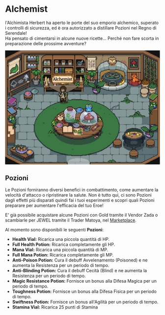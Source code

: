 # Alchemist

l'Alchimista Herbert ha aperto le porte del suo emporio alchemico, superato i controlli di sicurezza, ed è ora autorizzato a distillare Pozioni nel Regno di Serendale!\
Ha pensato di cimentarsi in alcune nuove ricette... Perché non fare scorta in preparazione delle prossime avventure?

![](<../../.gitbook/assets/Schermata 2022-01-27 alle 13.11.25.png>)

## Pozioni

Le Pozioni forniranno diversi benefici in combattimento, come aumentare la velocità d'attacco o ripristinare la salute. Non è tutto qui, ci sono Pozioni dagli effetti più disparati quindi fai i tuoi esperimenti e scopri quali Pozioni preparare per aumentare l'efficacia del tuo Eroe!

E' già possibile acquistare alcune Pozioni con Gold tramite il Vendor Zada o scambiarle per JEWEL tramite il Trader Matoya, nel [Marketplace](marketplace.md).

Al momento sono disponibili le seguenti **Pozioni**:

* **Health Vial:** Ricarica una piccola quantità di HP.
* **Full Health Potion:** Ricarica completamente gli HP.
* **Mana Vial:** Ricarica una piccola quantità di MP.
* **Full Mana Potion:** Ricarica completamente gli MP.
* **Anti-Poison Potion:** Cura il debuff Avvelenamento (Poisoned) e ne aumenta la Resistenza per un periodo di tempo.
* **Anti-Blinding Potion:** Cura il debuff Cecità (Blind) e ne aumenta la Resistenza per un periodo di tempo.
* **Magic Resistance Potion:** Fornisce un bonus alla Difesa Magica per un periodo di tempo.
* **Toughness Potion:** Fornisce un bonus alla Difesa Fisica per un periodo di tempo.
* **Swiftness Potion:** Fornisce un bonus all'Agilità per un periodo di tempo.
* **Stamina Vial:** Ricarica 25 punti di Stamina
